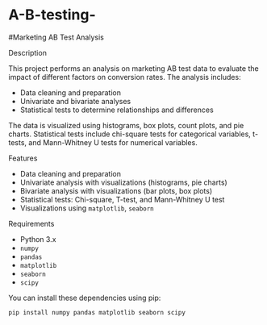 # A-B-testing-

#Marketing AB Test Analysis

Description

This project performs an analysis on marketing AB test data to evaluate the impact of different factors on conversion rates. The analysis includes:

- Data cleaning and preparation
- Univariate and bivariate analyses
- Statistical tests to determine relationships and differences

The data is visualized using histograms, box plots, count plots, and pie charts. Statistical tests include chi-square tests for categorical variables, t-tests, and Mann-Whitney U tests for numerical variables.

Features

- Data cleaning and preparation
- Univariate analysis with visualizations (histograms, pie charts)
- Bivariate analysis with visualizations (bar plots, box plots)
- Statistical tests: Chi-square, T-test, and Mann-Whitney U test
- Visualizations using `matplotlib`, `seaborn`

 Requirements

- Python 3.x
- `numpy`
- `pandas`
- `matplotlib`
- `seaborn`
- `scipy`

You can install these dependencies using pip:

```bash
pip install numpy pandas matplotlib seaborn scipy

